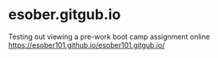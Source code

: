 # esober.gitgub.io
Testing out viewing a pre-work boot camp assignment online
https://esober101.github.io/esober101.gitgub.io/
